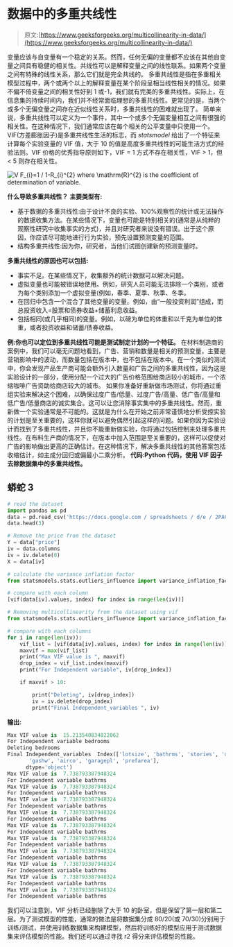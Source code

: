 # 数据中的多重共线性

> 原文:[https://www.geeksforgeeks.org/multicollinearity-in-data/](https://www.geeksforgeeks.org/multicollinearity-in-data/)

变量应该与自变量有一个稳定的关系。然而，任何无偏的变量都不应该在其他自变量之间具有稳健的相关性。共线性可以是解释变量之间的线性联系。如果两个变量之间有特殊的线性关系，那么它们就是完全共线的。
多重共线性是指在多重相关模型过程中，两个或两个以上的解释变量在某个阶段呈相当线性相关的情况。如果不偏不倚变量之间的相关性好到 1 或-1，我们就有完美的多重共线性。实际上，在信息集的持续时间内，我们并不经常面临理想的多重共线性。更常见的是，当两个或多个无偏变量之间存在近似线性关系时，多重共线性的困难就出现了。
简单来说，多重共线性可以定义为一个事件，其中一个或多个无偏变量相互之间有很强的相关性。在这种情况下，我们通常应该在每个相关的公平变量中只使用一个。
VIF(方差膨胀因子)是多重共线性生活的标志，而 *statsmodel* 给出了一个特征来计算每个实验变量的 VIF 值，大于 10 的值是高度多重共线性的可能生活方式的经验法则。VIF 价格的优秀指导原则如下，VIF = 1 方式不存在相关性，VIF > 1，但< 5 则存在相关性。

![$V F_{i}=1 / 1-R_{i}^{2}$ where $\mathrm{R}^{2}$ is the coefficient of determination of variable.  ](img/facc57f2b9fa35c4ffaee36e01be50f0.png "Rendered by QuickLaTeX.com")

**什么导致多重共线性？**
**主要类型有:**

*   基于数据的多重共线性:由于设计不良的实验、100%观察性的统计或无法操作的数据收集方法。在某些情况下，变量也可能是特别相关的(通常是从纯粹的观察性研究中收集事实的方式)，并且对研究者来说没有错误。出于这个原因，你应该尽可能地进行行为实验，预先设置预测变量的范围。
*   结构多重共线性:因为你，研究者，当他们试图创建新的预测变量时。

**多重共线性的原因也可以包括:**

*   事实不足。在某些情况下，收集额外的统计数据可以解决问题。
*   虚拟变量也可能被错误地使用。例如，研究人员可能无法排除一个类别，或者为每个类别添加一个虚拟变量(例如，春季、夏季、秋季、冬季。
*   在回归中包含一个混合了其他变量的变量。例如，由“一般投资利润”组成，而总投资收入=股票和债券收益+储蓄利息收益。
*   包括相同(或几乎相同)的变量。例如，以磅为单位的体重和以千克为单位的体重，或者投资收益和储蓄/债券收益。

**例:你也可以定位到多重共线性可能是测试制定计划的一个特征。**
在材料制造商的案例中，我们可以毫无问题地看到，广告、营销和数量是相关的预测变量，主要是营销影响中的波动，而数量包括在版本中，也不包括在版本中。在一个类似的测试中，你会发现产品生产商可能会额外引入数量和广告之间的多重共线性，因为这是实验设计的一部分，使用分配一个过大的广告价格范围给商店较小的城市，一个浓缩咖啡广告资助给商店较大的城市。
如果你准备好重新做市场测试，你将通过重组实验来解决这个困难，以确保过度广告/低量、过度广告/高量、低广告/高量和低广告/低量商店的诚实集合。这可以让您消除事实集中的多重共线性。然而，重新做一个实验通常是不可能的。这就是为什么在开始之前非常谨慎地分析受控实验的计划是至关重要的，这样你就可以避免偶然引起这样的问题。如果你因为实验设计而找到了多重共线性，并且你不能重新做实验，你将通过包括控制来处理多重共线性。在布料生产商的情况下，在版本中加入范围是至关重要的，这样可以促使对广告的影响做出更高的正确估计。在这种情况下，解决多重共线性的其他答案包括收缩估计，如主成分回归或偏最小二乘分析。
**代码:Python 代码，使用 VIF 因子去除数据集中的多重共线性。**

## 蟒蛇 3

```py
# read the dataset
import pandas as pd
data = pd.read_csv('https://docs.google.com / spreadsheets / d/e / 2PACX-1vQRtMKSAzDVoUFeP_lvpxSPt0pb7YR3_SPBdnq0_2nIgfZUMB8fMgJXaMETqLmrV3uw2yOqkZLEcTvt / pub?output = csv')
data.head(3)

# Remove the price from the dataset
Y = data["price"]
iv = data.columns
iv = iv.delete(0)
X = data[iv]

# calculate the variance inflation factor
from statsmodels.stats.outliers_influence import variance_inflation_factor as vif

# compare with each column
[vif(data[iv].values, index) for index in range(len(iv))]

# Removing multicollinearity from the dataset using vif
from statsmodels.stats.outliers_influence import variance_inflation_factor as vif

# compare with each columns
for i in range(len(iv)):
    vif_list = [vif(data[iv].values, index) for index in range(len(iv))]
    maxvif = max(vif_list)
    print("Max VIF value is ", maxvif)                     
    drop_index = vif_list.index(maxvif)
    print("For Independent variable", iv[drop_index])

    if maxvif > 10:

        print("Deleting", iv[drop_index])
        iv = iv.delete(drop_index)
        print("Final Independent_variables ", iv)
```

**输出:**

```py
Max VIF value is  15.213540834822062
For Independent variable bedrooms
Deleting bedrooms
Final Independent_variables  Index(['lotsize', 'bathrms', 'stories', 'driveway', 'recroom', 'fullbase',
       'gashw', 'airco', 'garagepl', 'prefarea'],
      dtype='object')
Max VIF value is  7.738793387948324
For Independent variable bathrms
Max VIF value is  7.738793387948324
For Independent variable bathrms
Max VIF value is  7.738793387948324
For Independent variable bathrms
Max VIF value is  7.738793387948324
For Independent variable bathrms
Max VIF value is  7.738793387948324
For Independent variable bathrms
Max VIF value is  7.738793387948324
For Independent variable bathrms
Max VIF value is  7.738793387948324
For Independent variable bathrms
Max VIF value is  7.738793387948324
For Independent variable bathrms
Max VIF value is  7.738793387948324
For Independent variable bathrms
Max VIF value is  7.738793387948324
For Independent variable bathrms
```

我们可以注意到，VIF 分析已经删除了大于 10 的卧室，但是保留了第一层和第二层。为了测试模型的性能，通常的做法是将数据集分成 80/20(或 70/30)分别用于训练/测试，并使用训练数据集来构建模型，然后将训练好的模型应用于测试数据集来评估模型的性能。我们还可以通过寻找 r2 得分来评估模型的性能。